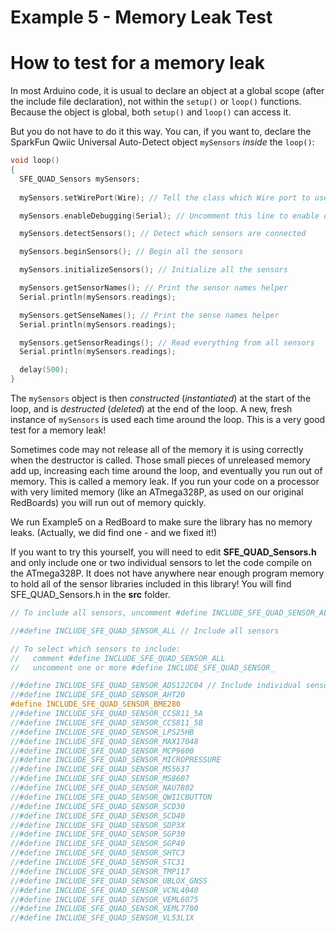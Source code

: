 # Example 5 - Memory Leak Test
# How to test for a memory leak

In most Arduino code, it is usual to declare an object at a global scope (after the include file declaration), not within the ```setup()``` or ```loop()``` functions.
Because the object is global, both ```setup()``` and ```loop()``` can access it.

But you do not have to do it this way. You can, if you want to, declare the SparkFun Qwiic Universal Auto-Detect object ```mySensors``` _inside_ the ```loop()```:

```C++
void loop()
{
  SFE_QUAD_Sensors mySensors;
  
  mySensors.setWirePort(Wire); // Tell the class which Wire port to use

  mySensors.enableDebugging(Serial); // Uncomment this line to enable debug messages on Serial

  mySensors.detectSensors(); // Detect which sensors are connected

  mySensors.beginSensors(); // Begin all the sensors

  mySensors.initializeSensors(); // Initialize all the sensors

  mySensors.getSensorNames(); // Print the sensor names helper
  Serial.println(mySensors.readings);

  mySensors.getSenseNames(); // Print the sense names helper
  Serial.println(mySensors.readings);

  mySensors.getSensorReadings(); // Read everything from all sensors
  Serial.println(mySensors.readings);

  delay(500);
}
```

The ```mySensors``` object is then _constructed_ (_instantiated_) at the start of the loop, and is _destructed_ (_deleted_) at the end of the loop.
A new, fresh instance of ```mySensors``` is used each time around the loop. This is a very good test for a memory leak!

Sometimes code may not release all of the memory it is using correctly when the destructor is called. Those small pieces of unreleased memory
add up, increasing each time around the loop, and eventually you run out of memory. This is called a memory leak. If you run your code on a processor
with very limited memory (like an ATmega328P, as used on our original RedBoards) you will run out of memory quickly.

We run Example5 on a RedBoard to make sure the library has no memory leaks. (Actually, we did find one - and we fixed it!)

If you want to try this yourself, you will need to edit **SFE_QUAD_Sensors.h** and only include one or two individual sensors to let the code compile on the ATmega328P.
It does not have anywhere near enough program memory to hold all of the sensor libraries included in this library! You will find SFE_QUAD_Sensors.h in the **src** folder.

```C++
// To include all sensors, uncomment #define INCLUDE_SFE_QUAD_SENSOR_ALL

//#define INCLUDE_SFE_QUAD_SENSOR_ALL // Include all sensors

// To select which sensors to include:
//   comment #define INCLUDE_SFE_QUAD_SENSOR_ALL
//   uncomment one or more #define INCLUDE_SFE_QUAD_SENSOR_

//#define INCLUDE_SFE_QUAD_SENSOR_ADS122C04 // Include individual sensors
//#define INCLUDE_SFE_QUAD_SENSOR_AHT20
#define INCLUDE_SFE_QUAD_SENSOR_BME280
//#define INCLUDE_SFE_QUAD_SENSOR_CCS811_5A
//#define INCLUDE_SFE_QUAD_SENSOR_CCS811_5B
//#define INCLUDE_SFE_QUAD_SENSOR_LPS25HB
//#define INCLUDE_SFE_QUAD_SENSOR_MAX17048
//#define INCLUDE_SFE_QUAD_SENSOR_MCP9600
//#define INCLUDE_SFE_QUAD_SENSOR_MICROPRESSURE
//#define INCLUDE_SFE_QUAD_SENSOR_MS5637
//#define INCLUDE_SFE_QUAD_SENSOR_MS8607
//#define INCLUDE_SFE_QUAD_SENSOR_NAU7802
//#define INCLUDE_SFE_QUAD_SENSOR_QWIICBUTTON
//#define INCLUDE_SFE_QUAD_SENSOR_SCD30
//#define INCLUDE_SFE_QUAD_SENSOR_SCD40
//#define INCLUDE_SFE_QUAD_SENSOR_SDP3X
//#define INCLUDE_SFE_QUAD_SENSOR_SGP30
//#define INCLUDE_SFE_QUAD_SENSOR_SGP40
//#define INCLUDE_SFE_QUAD_SENSOR_SHTC3
//#define INCLUDE_SFE_QUAD_SENSOR_STC31
//#define INCLUDE_SFE_QUAD_SENSOR_TMP117
//#define INCLUDE_SFE_QUAD_SENSOR_UBLOX_GNSS
//#define INCLUDE_SFE_QUAD_SENSOR_VCNL4040
//#define INCLUDE_SFE_QUAD_SENSOR_VEML6075
//#define INCLUDE_SFE_QUAD_SENSOR_VEML7700
//#define INCLUDE_SFE_QUAD_SENSOR_VL53L1X
```

